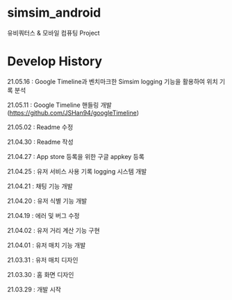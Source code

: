 # simsim_android

유비쿼터스 & 모바일 컴퓨팅 Project

# Develop History

21.05.16 : Google Timeline과 벤치마크한 Simsim logging 기능을 활용하여 위치 기록 분석  

21.05.11 : Google Timeline 핸들링 개발 (https://github.com/JSHan94/googleTimeline)

21.05.02 : Readme 수정

21.04.30 : Readme 작성

21.04.27 : App store 등록을 위한 구글 appkey 등록

21.04.25 : 유저 서비스 사용 기록 logging 시스템 개발

21.04.21 : 채팅 기능 개발

21.04.20 : 유저 식별 기능 개발 

21.04.19 : 에러 및 버그 수정

21.04.02 : 유저 거리 계산 기능 구현 

21.04.01 : 유저 매치 기능 개발 

21.03.31 : 유저 매치 디자인 

21.03.30 : 홈 화면 디자인

21.03.29 : 개발 시작
